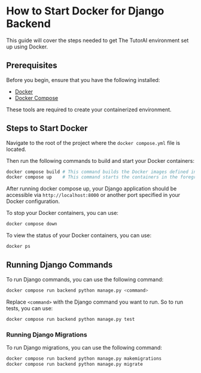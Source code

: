 # How to Start Docker for Django Backend
This guide will cover the steps needed to get The TutorAI environment set up using Docker.

## Prerequisites
Before you begin, ensure that you have the following installed:

- [Docker](https://docs.docker.com/get-docker/)
- [Docker Compose](https://docs.docker.com/compose/install/)

These tools are required to create your containerized environment.

## Steps to Start Docker
Navigate to the root of the project where the `docker compose.yml` file is located.

Then run the following commands to build and start your Docker containers:

```bash
docker compose build # This command builds the Docker images defined in your docker compose.yml file.
docker compose up    # This command starts the containers in the foreground. Add -d to run them in the background.
```

After running docker compose up, your Django application should be accessible via `http://localhost:8000` or another port specified in your Docker configuration.

To stop your Docker containers, you can use:

```bash
docker compose down
```

To view the status of your Docker containers, you can use:
```bash
docker ps
```

## Running Django Commands
To run Django commands, you can use the following command:

```bash
docker compose run backend python manage.py <command>
```

Replace `<command>` with the Django command you want to run.
So to run tests, you can use:

```bash
docker compose run backend python manage.py test
```

### Running Django Migrations
To run Django migrations, you can use the following command:

```bash
docker compose run backend python manage.py makemigrations
docker compose run backend python manage.py migrate
```
